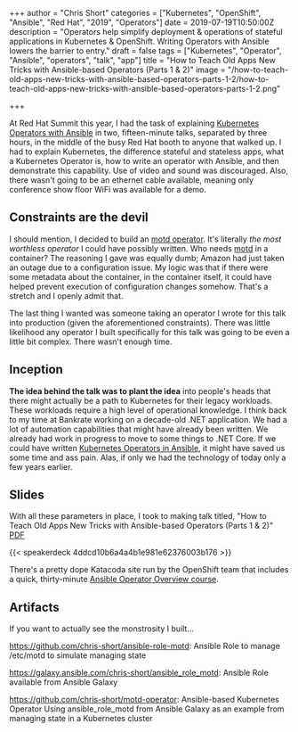 +++
author = "Chris Short"
categories = ["Kubernetes", "OpenShift", "Ansible", "Red Hat", "2019", "Operators"]
date = 2019-07-19T10:50:00Z
description = "Operators help simplify deployment & operations of stateful applications in Kubernetes & OpenShift. Writing Operators with Ansible lowers the barrier to entry."
draft = false
tags = ["Kubernetes", "Operator", "Ansible", "operators", "talk", "app"]
title = "How to Teach Old Apps New Tricks with Ansible-based Operators (Parts 1 & 2)"
image = "/how-to-teach-old-apps-new-tricks-with-ansible-based-operators-parts-1-2/how-to-teach-old-apps-new-tricks-with-ansible-based-operators-parts-1-2.png"

+++

At Red Hat Summit this year, I had the task of explaining [Kubernetes Operators with Ansible](https://ansible.com/operators) in two, fifteen-minute talks, separated by three hours, in the middle of the busy Red Hat booth to anyone that walked up. I had to explain Kubernetes, the difference stateful and stateless apps, what a Kubernetes Operator is, how to write an operator with Ansible, and then demonstrate this capability. Use of video and sound was discouraged. Also, there wasn't going to be an ethernet cable available, meaning only conference show floor WiFi was available for a demo.



## Constraints are the devil

I should mention, I decided to build an [motd operator](https://github.com/chris-short/motd-operator). It's literally *the most worthless operator* I could have possibly written. Who needs [motd](https://en.wikipedia.org/wiki/Motd_(Unix)) in a container? The reasoning I gave was equally dumb; Amazon had just taken an outage due to a configuration issue. My logic was that if there were some metadata about the container, in the container itself, it could have helped prevent execution of configuration changes somehow. That's a stretch and I openly admit that.

The last thing I wanted was someone taking an operator I wrote for this talk into production (given the aforementioned constraints). There was little likelihood any operator I built specifically for this talk was going to be even a little bit complex. There wasn't enough time.

## Inception

**The idea behind the talk was to plant the idea** into people's heads that there might actually be a path to Kubernetes for their legacy workloads. These workloads  require a high level of operational knowledge. I think back to my time at Bankrate working on a decade-old .NET application. We had a lot of automation capabilities that might have already been written. We already had work in progress to move to some things to .NET Core. If we could have written [Kubernetes Operators in Ansible](https://ansible.com/operators), it might have saved us some time and ass pain. Alas, if only we had the technology of today only a few years earlier.

## Slides

With all these parameters in place, I took to making talk titled, "How to Teach Old Apps New Tricks with Ansible-based Operators (Parts 1 & 2)" [PDF](https://files.speakerdeck.com/presentations/4ddcd10b6a4a4b1e981e62376003b176/how-to-teach-old-apps-new-tricks-with-ansible-based-operators-parts-1-2-chris-short.pdf)

{{< speakerdeck 4ddcd10b6a4a4b1e981e62376003b176 >}}

There's a pretty dope Katacoda site run by the OpenShift team that includes a quick, thirty-minute [Ansible Operator Overview course](https://learn.openshift.com/ansibleop/ansible-operator-overview/).

## Artifacts

If you want to actually see the monstrosity I built...

<https://github.com/chris-short/ansible-role-motd>: Ansible Role to manage /etc/motd to simulate managing state

<https://galaxy.ansible.com/chris-short/ansible_role_motd>: Ansible Role available from Ansible Galaxy

<https://github.com/chris-short/motd-operator>: Ansible-based Kubernetes Operator Using ansible_role_motd from Ansible Galaxy as an example from managing state in a Kubernetes cluster
